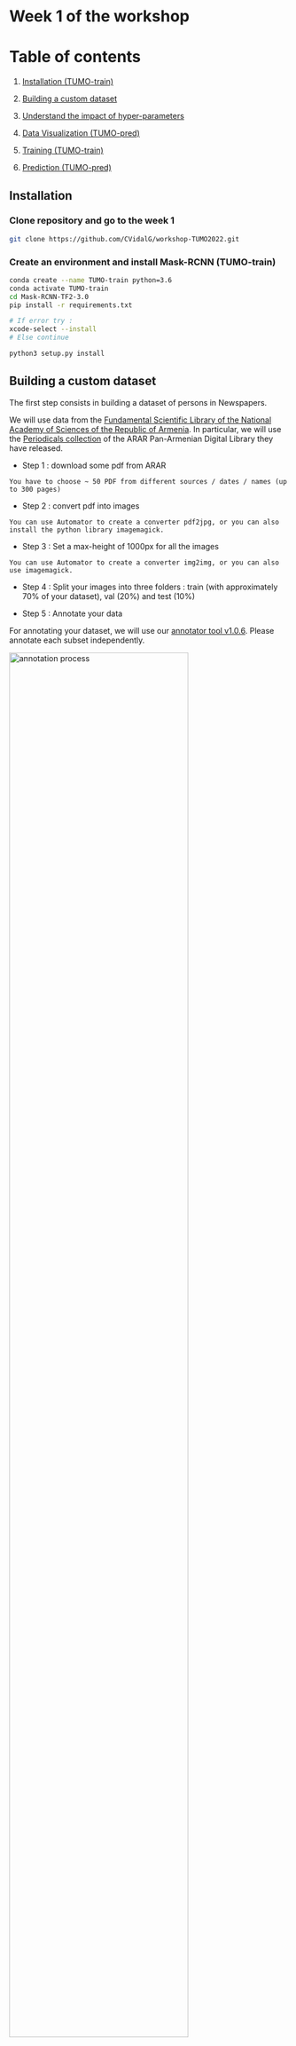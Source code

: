 # Week 1 of the workshop

# Table of contents

1. [Installation (TUMO-train)](#installation)

2. [Building a custom dataset](#dataset)

3. [Understand the impact of hyper-parameters](#parameters)

4. [Data Visualization (TUMO-pred)](#visualization)

5. [Training (TUMO-train)](#training)

6. [Prediction (TUMO-pred)](#prediction)

## Installation<a name="installation"></a>

### Clone repository and go to the week 1


```bash
git clone https://github.com/CVidalG/workshop-TUMO2022.git
```

### Create an environment and install Mask-RCNN  (TUMO-train)

```bash
conda create --name TUMO-train python=3.6
conda activate TUMO-train
cd Mask-RCNN-TF2-3.0
pip install -r requirements.txt

# If error try : 
xcode-select --install
# Else continue

python3 setup.py install
```

## Building a custom dataset<a name="dataset"></a>

The first step consists in building a dataset of persons in Newspapers.

We will use data from the [Fundamental Scientific Library of the National Academy of Sciences of the Republic of Armenia](https://www.flib.sci.am/index.php/en/knowledge/).
In particular, we will use the [Periodicals collection](https://arar.sci.am/dlibra/results?q=&action=SimpleSearchAction&type=-6&p=0&qf1=collections:10) of the ARAR Pan-Armenian Digital Library they have released.

* Step 1 : download some pdf from ARAR

```
You have to choose ~ 50 PDF from different sources / dates / names (up to 300 pages)
```

* Step 2 : convert pdf into images

```
You can use Automator to create a converter pdf2jpg, or you can also install the python library imagemagick.
```

* Step 3 : Set a max-height of 1000px for all the images

```
You can use Automator to create a converter img2img, or you can also use imagemagick.
```

* Step 4 : Split your images into three folders : train (with approximately 70% of your dataset), val (20%) and test (10%)

* Step 5 : Annotate your data

For annotating your dataset, we will use our [annotator tool v1.0.6](../annotator).
Please annotate each subset independently.

<img src="../assets/annotation.gif" style="width: 80%;" alt="annotation process" class="inline"/>

## Understand the impact of hyper-parameters<a name="parameters"></a>

The goal is to discover parameters you can use to control and optimize the learning.
* Learning rate
* Batch size
* Dataset size
* Number of layers
* Number of hidden layers
* Number of epochs

Challenge **level 1** : [Access to the challenge](http://playground.tensorflow.org/#activation=tanh&batchSize=10&dataset=gauss&regDataset=reg-plane&learningRate=0.03&regularizationRate=0&noise=0&networkShape=&seed=0.77737&showTestData=false&discretize=false&percTrainData=50&x=false&y=false&xTimesY=false&xSquared=false&ySquared=false&cosX=false&sinX=false&cosY=false&sinY=false&collectStats=false&problem=classification&initZero=false&hideText=false)

Challenge **level 2** : [Access to the challenge](http://playground.tensorflow.org/#activation=tanh&batchSize=10&dataset=circle&regDataset=reg-plane&learningRate=0.03&regularizationRate=0&noise=0&networkShape=&seed=0.65267&showTestData=false&discretize=false&percTrainData=50&x=false&y=false&xTimesY=false&xSquared=false&ySquared=false&cosX=false&sinX=false&cosY=false&sinY=false&collectStats=false&problem=classification&initZero=false&hideText=false)

Challenge **level 3** : [Access to the challenge](http://playground.tensorflow.org/#activation=tanh&batchSize=10&dataset=xor&regDataset=reg-plane&learningRate=0.03&regularizationRate=0&noise=0&networkShape=&seed=0.38987&showTestData=false&discretize=false&percTrainData=50&x=false&y=false&xTimesY=false&xSquared=false&ySquared=false&cosX=false&sinX=false&cosY=false&sinY=false&collectStats=false&problem=classification&initZero=false&hideText=false)


## Data Visualization (TUMO-pred)<a name="visualization"></a>

We are in the ```Mask-RCNN-TF2-3.0``` folder.

```bash
conda create --name TUMO-pred python=3.7
conda activate TUMO-pred
pip install -r requirements.txt
python3 setup.py install
conda install -c conda-forge jupyterlab
```

Start a Jupyter Notebook:

```bash
jupyter notebook
```

and launch the following notebook:

```
Mask-RCNN-TF2-3.0/samples/newspapers/inspect_newspapers_data-student.ipynb
```

**In case of errors (missing libraries or tensorflow/keras conflicts), stop your jupyter and try:**

```bash
python -m pip install Keras==2.3.1 tensorflow==2.1.0
pip install scikit-image==0.14.2
````

**Then restart your jupyter notebook**.


## Training (TUMO-train)<a name="training"></a>

```bash
conda activate TUMO-train
```

and

```bash
cd Mask-RCNN-TF2-3.0/samples/newspapers
python3 newspapers.py train --dataset=/absolute/path/to/dataset --weights=coco
```


## Prediction (TUMO-pred)<a name="prediction"></a>


```bash
conda activate TUMO-pred
```

Start a JupyterNotebook:

```bash
jupyter notebook
```

and launch the following notebook:

```
Mask-RCNN-TF2-3.0/samples/newspapers/inspect_newspapers_model.ipynb
```
